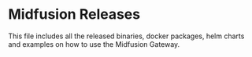 # Midfusion Releases

This file includes all the released binaries, docker packages, helm charts and examples on how to use the Midfusion Gateway. 

